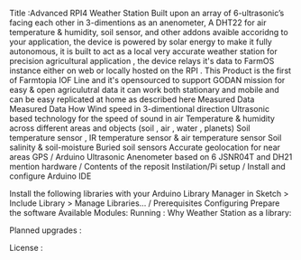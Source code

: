 Title  :Advanced RPI4 Weather Station 
Built upon an array of 6-ultrasonic’s facing each other in 3-dimentions as an
anenometer, A DHT22 for air temperature & humidity, soil sensor, and other addons avaible accoridng to your application,
the device is powered by solar energy to make it fully autonomous, it is built to act as a
local very accurate weather station for precision agricultural application , the device relays it's data to FarmOS instance either on web or locally hosted on the RPI .
This Product is the first of Farmtopia IOF Line and it's opensourced to support GODAN mission for easy & open agriculutral data 
it can work both stationary and mobile and can be easy replicated at home as described here 
Measured Data
Measured Data How
Wind speed in 3-dimentional direction Ultrasonic based technology for the speed of sound in air
Temperature & humidity across different areas and
objects (soil , air , water , planets)
Soil temperature sensor , IR temperature sensor & air temperature
sensor
Soil salinity & soil-moisture Buried soil sensors
Accurate geolocation for near areas GPS
/
Arduino Ultrasonic Anenometer based on 6 JSNR04T and DH21
mention hardware
/
Contents of the reposit
Instilation/Pi setup 
/
Install and configure Arduino IDE

Install the following libraries with your Arduino Library Manager in Sketch > Include Library > Manage Libraries...
/
Prerequisites
Configuring 
Prepare the software
Available Modules:
Running :
Why Weather Station as a library:

Planned upgrades :

License :
